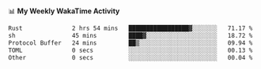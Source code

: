 <!--
**stamp711/stamp711** is a ✨ _special_ ✨ repository because its `README.md` (this file) appears on your GitHub profile.

Here are some ideas to get you started:

- 🔭 I’m currently working on ...
- 🌱 I’m currently learning ...
- 👯 I’m looking to collaborate on ...
- 🤔 I’m looking for help with ...
- 💬 Ask me about ...
- 📫 How to reach me: ...
- 😄 Pronouns: ...
- ⚡ Fun fact: ...
-->

📊 **My Weekly WakaTime Activity**

<!--START_SECTION:waka-->

```txt
Rust              2 hrs 54 mins   █████████████████▓░░░░░░░   71.17 %
sh                45 mins         ████▓░░░░░░░░░░░░░░░░░░░░   18.72 %
Protocol Buffer   24 mins         ██▒░░░░░░░░░░░░░░░░░░░░░░   09.94 %
TOML              0 secs          ░░░░░░░░░░░░░░░░░░░░░░░░░   00.13 %
Other             0 secs          ░░░░░░░░░░░░░░░░░░░░░░░░░   00.04 %
```

<!--END_SECTION:waka-->
